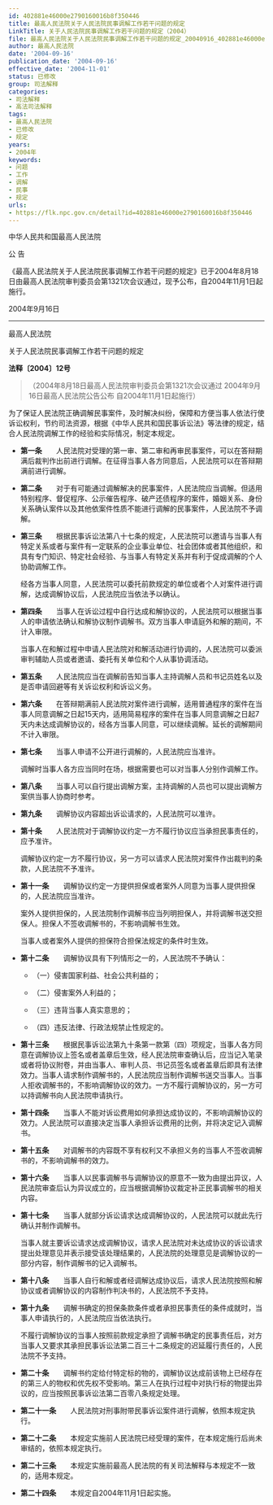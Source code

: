 ```yaml
---
id: 402881e46000e2790160016b8f350446
title: 最高人民法院关于人民法院民事调解工作若干问题的规定
LinkTitle: 关于人民法院民事调解工作若干问题的规定（2004）
file: 最高人民法院关于人民法院民事调解工作若干问题的规定_20040916_402881e46000e2790160016b8f350446.docx
author: 最高人民法院
date: '2004-09-16'
publication_date: '2004-09-16'
effective_date: '2004-11-01'
status: 已修改
group: 司法解释
categories:
- 司法解释
- 高法司法解释
tags:
- 最高人民法院
- 已修改
- 规定
years:
- 2004年
keywords:
- 问题
- 工作
- 调解
- 民事
- 规定
urls:
- https://flk.npc.gov.cn/detail?id=402881e46000e2790160016b8f350446
---
```


中华人民共和国最高人民法院

公 告

《最高人民法院关于人民法院民事调解工作若干问题的规定》已于2004年8月18日由最高人民法院审判委员会第1321次会议通过，现予公布，自2004年11月1日起施行。

2004年9月16日

---

最高人民法院

关于人民法院民事调解工作若干问题的规定

**法释〔2004〕12号**

> （2004年8月18日最高人民法院审判委员会第1321次会议通过 2004年9月16日最高人民法院公告公布 自2004年11月1日起施行）

为了保证人民法院正确调解民事案件，及时解决纠纷，保障和方便当事人依法行使诉讼权利，节约司法资源，根据《中华人民共和国民事诉讼法》等法律的规定，结合人民法院调解工作的经验和实际情况，制定本规定。

- **第一条**　　人民法院对受理的第一审、第二审和再审民事案件，可以在答辩期满后裁判作出前进行调解。在征得当事人各方同意后，人民法院可以在答辩期满前进行调解。

- **第二条**　　对于有可能通过调解解决的民事案件，人民法院应当调解。但适用特别程序、督促程序、公示催告程序、破产还债程序的案件，婚姻关系、身份关系确认案件以及其他依案件性质不能进行调解的民事案件，人民法院不予调解。

- **第三条**　　根据民事诉讼法第八十七条的规定，人民法院可以邀请与当事人有特定关系或者与案件有一定联系的企业事业单位、社会团体或者其他组织，和具有专门知识、特定社会经验、与当事人有特定关系并有利于促成调解的个人协助调解工作。

  经各方当事人同意，人民法院可以委托前款规定的单位或者个人对案件进行调解，达成调解协议后，人民法院应当依法予以确认。

- **第四条**　　当事人在诉讼过程中自行达成和解协议的，人民法院可以根据当事人的申请依法确认和解协议制作调解书。双方当事人申请庭外和解的期间，不计入审限。

  当事人在和解过程中申请人民法院对和解活动进行协调的，人民法院可以委派审判辅助人员或者邀请、委托有关单位和个人从事协调活动。

- **第五条**　　人民法院应当在调解前告知当事人主持调解人员和书记员姓名以及是否申请回避等有关诉讼权利和诉讼义务。

- **第六条**　　在答辩期满前人民法院对案件进行调解，适用普通程序的案件在当事人同意调解之日起15天内，适用简易程序的案件在当事人同意调解之日起7天内未达成调解协议的，经各方当事人同意，可以继续调解。延长的调解期间不计入审限。

- **第七条**　　当事人申请不公开进行调解的，人民法院应当准许。

  调解时当事人各方应当同时在场，根据需要也可以对当事人分别作调解工作。

- **第八条**　　当事人可以自行提出调解方案，主持调解的人员也可以提出调解方案供当事人协商时参考。

- **第九条**　　调解协议内容超出诉讼请求的，人民法院可以准许。

- **第十条**　　人民法院对于调解协议约定一方不履行协议应当承担民事责任的，应予准许。

  调解协议约定一方不履行协议，另一方可以请求人民法院对案件作出裁判的条款，人民法院不予准许。

- **第十一条**　　调解协议约定一方提供担保或者案外人同意为当事人提供担保的，人民法院应当准许。

  案外人提供担保的，人民法院制作调解书应当列明担保人，并将调解书送交担保人。担保人不签收调解书的，不影响调解书生效。

  当事人或者案外人提供的担保符合担保法规定的条件时生效。

- **第十二条**　　调解协议具有下列情形之一的，人民法院不予确认：

  - （一）侵害国家利益、社会公共利益的；

  - （二）侵害案外人利益的；

  - （三）违背当事人真实意思的；

  - （四）违反法律、行政法规禁止性规定的。

- **第十三条**　　根据民事诉讼法第九十条第一款第（四）项规定，当事人各方同意在调解协议上签名或者盖章后生效，经人民法院审查确认后，应当记入笔录或者将协议附卷，并由当事人、审判人员、书记员签名或者盖章后即具有法律效力。当事人请求制作调解书的，人民法院应当制作调解书送交当事人。当事人拒收调解书的，不影响调解协议的效力。一方不履行调解协议的，另一方可以持调解书向人民法院申请执行。

- **第十四条**　　当事人不能对诉讼费用如何承担达成协议的，不影响调解协议的效力。人民法院可以直接决定当事人承担诉讼费用的比例，并将决定记入调解书。

- **第十五条**　　对调解书的内容既不享有权利又不承担义务的当事人不签收调解书的，不影响调解书的效力。

- **第十六条**　　当事人以民事调解书与调解协议的原意不一致为由提出异议，人民法院审查后认为异议成立的，应当根据调解协议裁定补正民事调解书的相关内容。

- **第十七条**　　当事人就部分诉讼请求达成调解协议的，人民法院可以就此先行确认并制作调解书。

  当事人就主要诉讼请求达成调解协议，请求人民法院对未达成协议的诉讼请求提出处理意见并表示接受该处理结果的，人民法院的处理意见是调解协议的一部分内容，制作调解书的记入调解书。

- **第十八条**　　当事人自行和解或者经调解达成协议后，请求人民法院按照和解协议或者调解协议的内容制作判决书的，人民法院不予支持。

- **第十九条**　　调解书确定的担保条款条件或者承担民事责任的条件成就时，当事人申请执行的，人民法院应当依法执行。

  不履行调解协议的当事人按照前款规定承担了调解书确定的民事责任后，对方当事人又要求其承担民事诉讼法第二百三十二条规定的迟延履行责任的，人民法院不予支持。

- **第二十条**　　调解书约定给付特定标的物的，调解协议达成前该物上已经存在的第三人的物权和优先权不受影响。第三人在执行过程中对执行标的物提出异议的，应当按照民事诉讼法第二百零八条规定处理。

- **第二十一条**　　人民法院对刑事附带民事诉讼案件进行调解，依照本规定执行。

- **第二十二条**　　本规定实施前人民法院已经受理的案件，在本规定施行后尚未审结的，依照本规定执行。

- **第二十三条**　　本规定实施前最高人民法院的有关司法解释与本规定不一致的，适用本规定。

- **第二十四条**　　本规定自2004年11月1日起实施。
